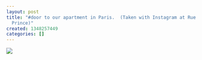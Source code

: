 ```yaml
---
layout: post
title: "#door to our apartment in Paris.  (Taken with Instagram at Rue Monsieur Le
  Prince)"
created: 1348257449
categories: []
---
```

<img src="http://24.media.tumblr.com/tumblr_mapu3u2U281rsr8w3o1_500.jpg"/><br/><br/>
